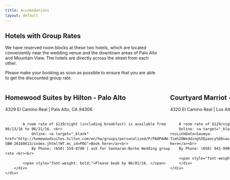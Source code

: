 ```yaml
---
title: Accomodations
layout: default
---
```


## Hotels with Group Rates

We have reserved room blocks at these two hotels, which are located conveniently near the wedding venue and the downtown areas of Palo Alto and Mountain View. The hotels are directly across the street from each other.

Please make your booking as soon as possible to ensure that you are able to get the discounted group rate.

<span class="spacer" style="height: 40px;" />

<div style="width: 100%; display: table;" class="content_row">
    <div style="display: table-row">
        <div style="width: 50%; display: table-cell;"> 
        	<img class="left-inset" src="img/hilton_logo.gif" /> 
        </div>
        <div style="display: table-cell; vertical-align: top;">
        <h2>Homewood Suites by Hilton - Palo Alto</h2>
		    4329 El Camino Real | Palo Alto, CA 94306 <br><br>

		    A room rate of $139/night (including breakfast) is available from 06/13/16 to 06/21/16. <br>
		        Online: <a target="_blank" href="http://homewoodsuites.hilton.com/en/hw/groups/personalized/P/PAOPAHW-SBW-20160613/index.jhtml?WT.mc_id=POG">Book here</a><br>
		        By Phone: (650) 559-8700 | ask for Sankaran-Burke Wedding group rate <br><br>
		    
		    <span style="font-weight: bold;">Please book by 06/01/16. </span>
        </div>
    </div>
</div>

<span class="spacer" />

<div style="width: 100%; display: table;" class="content_row">
    <div style="display: table-row">
        <div style="width: 50%; display: table-cell;"> 
        	<img class="left-inset" src="img/marriot_logo.jpg" /> 
        </div>
        <div style="display: table-cell; vertical-align: top;">
        <h2>Courtyard Marriot - Palo Alto Los Altos</h2>
    	4320 El Camino Real | Los Altos, CA 94022 <br><br>

    	A room rate of $129/night (including breakfast) is available from 06/16/16 to 06/19/16.<br>
        Online: <a target="_blank" href="http://www.marriott.com/meeting-event-hotels/group-corporate-travel/groupCorp.mi?resLinkData=Saumya-Tim%20Wedding%5Epaocy%60sausaua%7Csausaub%60129.00%60USD%60false%604%606/16/16%606/19/16%605/28/16&app=resvlink&stop_mobi=yes">Book here</a><br>
        By Phone: (650) 941-9900 | ask for Saumya-Tim Wedding group rate<br><br>
    	
    	<span style="font-weight: bold;">Please book by 05/28/16.</span>
        </div>
    </div>
</div>

<span class="spacer" style="height: 40px;" />

## Other Accommodations

If you are looking for accommodations outside the abovementioned hotel blocks:

There are a number of hotel options available around Palo Alto and Mountain View that would be convenient distances to the wedding venue. Please keep in mind, as you explore these options, that we will be in the midst of wedding season in the Bay Area, so it is recommended that you book as early as possible to ensure that you get rooms where you want.

If you want to stay in San Francisco, please note that the wedding venue is a ~45 minute drive away with no traffic, and will take an hour and a half in rush hour traffic.

Airbnb is a great option for accommodation. Please note that Airbnb bookings in the Bay Area (especially around Mountain View, so close to the Google plex) often have longer minimum stays and prefer to rent to long-term visitors, contractors and summer interns.
